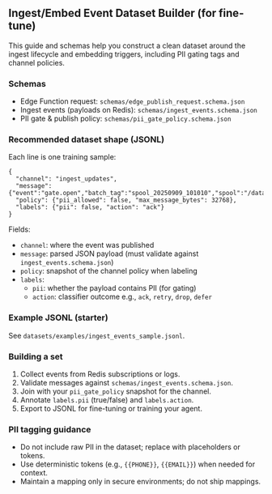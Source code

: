 ## Ingest/Embed Event Dataset Builder (for fine-tune)

This guide and schemas help you construct a clean dataset around the ingest lifecycle and embedding triggers, including PII gating tags and channel policies.

### Schemas

- Edge Function request: `schemas/edge_publish_request.schema.json`
- Ingest events (payloads on Redis): `schemas/ingest_events.schema.json`
- PII gate & publish policy: `schemas/pii_gate_policy.schema.json`

### Recommended dataset shape (JSONL)

Each line is one training sample:

```
{
  "channel": "ingest_updates",
  "message": {"event":"gate.open","batch_tag":"spool_20250909_101010","spool":"/data/spool/processing","bytes":123456,"count":2,"ts":1694265600},
  "policy": {"pii_allowed": false, "max_message_bytes": 32768},
  "labels": {"pii": false, "action": "ack"}
}
```

Fields:
- `channel`: where the event was published
- `message`: parsed JSON payload (must validate against `ingest_events.schema.json`)
- `policy`: snapshot of the channel policy when labeling
- `labels`:
  - `pii`: whether the payload contains PII (for gating)
  - `action`: classifier outcome e.g., `ack`, `retry`, `drop`, `defer`

### Example JSONL (starter)

See `datasets/examples/ingest_events_sample.jsonl`.

### Building a set

1) Collect events from Redis subscriptions or logs.
2) Validate messages against `schemas/ingest_events.schema.json`.
3) Join with your `pii_gate_policy` snapshot for the channel.
4) Annotate `labels.pii` (true/false) and `labels.action`.
5) Export to JSONL for fine-tuning or training your agent.

### PII tagging guidance

- Do not include raw PII in the dataset; replace with placeholders or tokens.
- Use deterministic tokens (e.g., `{{PHONE}}`, `{{EMAIL}}`) when needed for context.
- Maintain a mapping only in secure environments; do not ship mappings.
